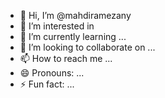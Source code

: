 - 👋 Hi, I’m @mahdiramezany
- 👀 I’m interested in 
- 🌱 I’m currently learning ...
- 💞️ I’m looking to collaborate on ...
- 📫 How to reach me ...
- 😄 Pronouns: ...
- ⚡ Fun fact: ...

<!---
mahdiramezany/mahdiramezany is a ✨ special ✨ repository because its `README.md` (this file) appears on your GitHub profile.
You can click the Preview link to take a look at your changes.
--->
